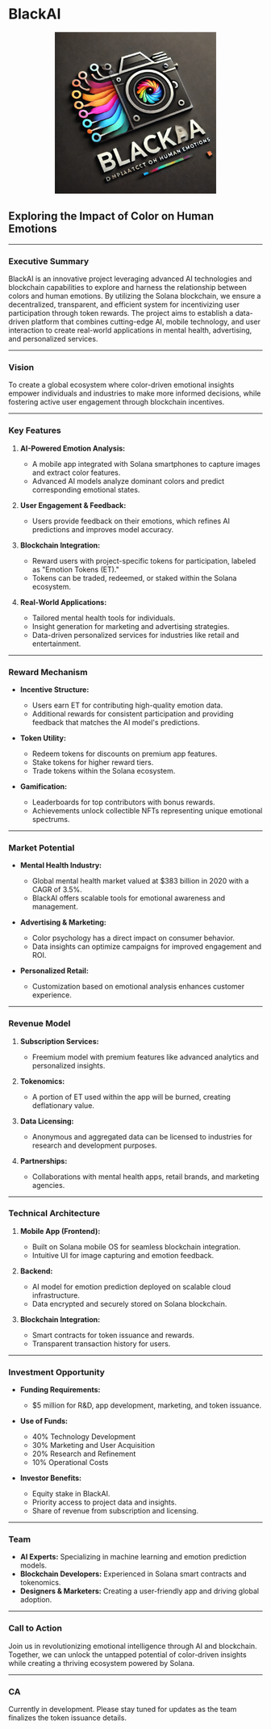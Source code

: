 # **BlackAI**

<div align="center">
  <a href="https://github.com/blackai-dev/blackai">
    <img src="blackai_logo.png" alt="Logo" width="320" height="320">
  </a>
</div>

## **Exploring the Impact of Color on Human Emotions**

---

### **Executive Summary**

BlackAI is an innovative project leveraging advanced AI technologies and blockchain capabilities to explore and harness the relationship between colors and human emotions. By utilizing the Solana blockchain, we ensure a decentralized, transparent, and efficient system for incentivizing user participation through token rewards. The project aims to establish a data-driven platform that combines cutting-edge AI, mobile technology, and user interaction to create real-world applications in mental health, advertising, and personalized services.

---

### **Vision**

To create a global ecosystem where color-driven emotional insights empower individuals and industries to make more informed decisions, while fostering active user engagement through blockchain incentives.

---

### **Key Features**

1. **AI-Powered Emotion Analysis:**
   - A mobile app integrated with Solana smartphones to capture images and extract color features.
   - Advanced AI models analyze dominant colors and predict corresponding emotional states.

2. **User Engagement & Feedback:**
   - Users provide feedback on their emotions, which refines AI predictions and improves model accuracy.

3. **Blockchain Integration:**
   - Reward users with project-specific tokens for participation, labeled as "Emotion Tokens (ET)."
   - Tokens can be traded, redeemed, or staked within the Solana ecosystem.

4. **Real-World Applications:**
   - Tailored mental health tools for individuals.
   - Insight generation for marketing and advertising strategies.
   - Data-driven personalized services for industries like retail and entertainment.

---

### **Reward Mechanism**

- **Incentive Structure:**
  - Users earn ET for contributing high-quality emotion data.
  - Additional rewards for consistent participation and providing feedback that matches the AI model's predictions.

- **Token Utility:**
  - Redeem tokens for discounts on premium app features.
  - Stake tokens for higher reward tiers.
  - Trade tokens within the Solana ecosystem.

- **Gamification:**
  - Leaderboards for top contributors with bonus rewards.
  - Achievements unlock collectible NFTs representing unique emotional spectrums.

---

### **Market Potential**

- **Mental Health Industry:**
  - Global mental health market valued at $383 billion in 2020 with a CAGR of 3.5%.
  - BlackAI offers scalable tools for emotional awareness and management.

- **Advertising & Marketing:**
  - Color psychology has a direct impact on consumer behavior.
  - Data insights can optimize campaigns for improved engagement and ROI.

- **Personalized Retail:**
  - Customization based on emotional analysis enhances customer experience.

---

### **Revenue Model**

1. **Subscription Services:**
   - Freemium model with premium features like advanced analytics and personalized insights.

2. **Tokenomics:**
   - A portion of ET used within the app will be burned, creating deflationary value.

3. **Data Licensing:**
   - Anonymous and aggregated data can be licensed to industries for research and development purposes.

4. **Partnerships:**
   - Collaborations with mental health apps, retail brands, and marketing agencies.

---

### **Technical Architecture**

1. **Mobile App (Frontend):**
   - Built on Solana mobile OS for seamless blockchain integration.
   - Intuitive UI for image capturing and emotion feedback.

2. **Backend:**
   - AI model for emotion prediction deployed on scalable cloud infrastructure.
   - Data encrypted and securely stored on Solana blockchain.

3. **Blockchain Integration:**
   - Smart contracts for token issuance and rewards.
   - Transparent transaction history for users.

---

### **Investment Opportunity**

- **Funding Requirements:**
  - $5 million for R&D, app development, marketing, and token issuance.

- **Use of Funds:**
  - 40% Technology Development
  - 30% Marketing and User Acquisition
  - 20% Research and Refinement
  - 10% Operational Costs

- **Investor Benefits:**
  - Equity stake in BlackAI.
  - Priority access to project data and insights.
  - Share of revenue from subscription and licensing.

---

### **Team**

- **AI Experts:** Specializing in machine learning and emotion prediction models.
- **Blockchain Developers:** Experienced in Solana smart contracts and tokenomics.
- **Designers & Marketers:** Creating a user-friendly app and driving global adoption.

---

### **Call to Action**

Join us in revolutionizing emotional intelligence through AI and blockchain. Together, we can unlock the untapped potential of color-driven insights while creating a thriving ecosystem powered by Solana.

---
### **CA**
Currently in development. Please stay tuned for updates as the team finalizes the token issuance details.
